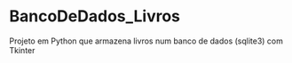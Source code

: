 # BancoDeDados_Livros
 Projeto em Python que armazena livros num banco de dados (sqlite3) com Tkinter
